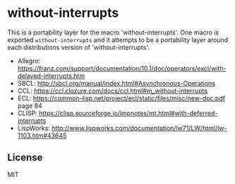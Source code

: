 # without-interrupts


This is a portability layer for the macro 'without-interrupts'. One macro is exported `without-interrupts` and it attempts to be a portability layer around each distributions version of 'without-interrupts'. 



* Allegro: https://franz.com/support/documentation/10.1/doc/operators/excl/with-delayed-interrupts.htm
* SBCL: http://sbcl.org/manual/index.html#Asynchronous-Operations 
* CCL: https://ccl.clozure.com/docs/ccl.html#m_without-interrupts
* ECL: https://common-lisp.net/project/ecl/static/files/misc/new-doc.pdf page 84
* CLISP: https://clisp.sourceforge.io/impnotes/mt.html#with-deferred-interrupts
* LispWorks: http://www.lispworks.com/documentation/lw71/LW/html/lw-1103.htm#43645 



## License

MIT
